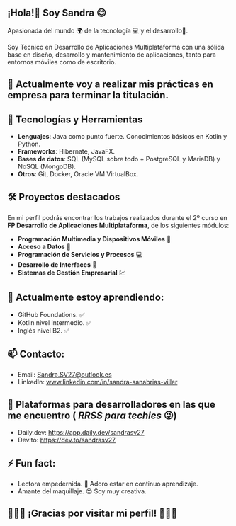 ## ¡Hola!👋 Soy Sandra 😊

Apasionada del mundo 🌍 de la tecnología 💻 y el desarrollo📱.

Soy Técnico en Desarrollo de Aplicaciones Multiplataforma con una sólida base en diseño, desarrollo y mantenimiento de aplicaciones, tanto para entornos móviles como de escritorio.

## 🔭 Actualmente voy a realizar mis prácticas en empresa para terminar la titulación.

## 🚀 Tecnologías y Herramientas
- **Lenguajes**: Java como punto fuerte. Conocimientos básicos en Kotlin y Python.
- **Frameworks**: Hibernate, JavaFX.
- **Bases de datos**: SQL (MySQL sobre todo + PostgreSQL y MariaDB) y NoSQL (MongoDB).
- **Otros**: Git, Docker, Oracle VM VirtualBox.

## 🛠️ Proyectos destacados
En mi perfil podrás encontrar los trabajos realizados durante el 2º curso en **FP Desarrollo de Aplicaciones Multiplataforma**, de los siguientes módulos:
- **Programación Multimedia y Dispositivos Móviles** 📱
- **Acceso a Datos** 🔢
- **Programación de Servicios y Procesos** 💻
- **Desarrollo de Interfaces** 📝
- **Sistemas de Gestión Empresarial** 💹

## 🌱 Actualmente estoy aprendiendo:
- GitHub Foundations. ✅
- Kotlin nivel intermedio. ✅
- Inglés nivel B2. ✅

## 📫 Contacto:
- Email: Sandra.SV27@outlook.es
- LinkedIn: www.linkedin.com/in/sandra-sanabrias-viller

## 📲 Plataformas para desarrolladores en las que me encuentro ( *RRSS para techies* 😜)
- Daily.dev: https://app.daily.dev/sandrasv27
- Dev.to: https://dev.to/sandrasv27

## ⚡ Fun fact:
- Lectora empedernida. 📕 Adoro estar en continuo aprendizaje.
- Amante del maquillaje. 😍 Soy muy creativa.

## 🌟✨🌈 ¡Gracias por visitar mi perfil! 🌈✨🌟

